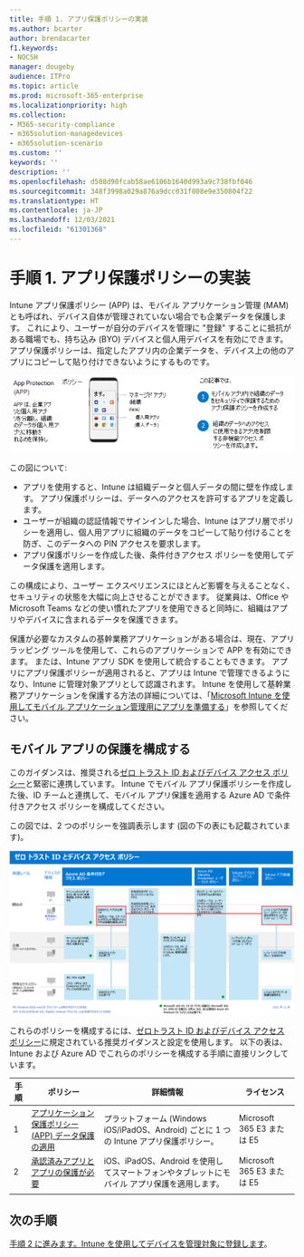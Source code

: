 ```yaml
---
title: 手順 1. アプリ保護ポリシーの実装
ms.author: bcarter
author: brendacarter
f1.keywords:
- NOCSH
manager: dougeby
audience: ITPro
ms.topic: article
ms.prod: microsoft-365-enterprise
ms.localizationpriority: high
ms.collection:
- M365-security-compliance
- m365solution-managedevices
- m365solution-scenario
ms.custom: ''
keywords: ''
description: ''
ms.openlocfilehash: d508d90fcab58ae6106b1640d993a9c738fbf046
ms.sourcegitcommit: 348f3998a029a876a9dcc031f808e9e350804f22
ms.translationtype: HT
ms.contentlocale: ja-JP
ms.lasthandoff: 12/03/2021
ms.locfileid: "61301368"
---
```

# <a name="step-1-implement-app-protection-policies"></a>手順 1. アプリ保護ポリシーの実装

Intune アプリ保護ポリシー (APP) は、モバイル アプリケーション管理 (MAM) とも呼ばれ、デバイス自体が管理されていない場合でも企業データを保護します。 これにより、ユーザーが自分のデバイスを管理に "登録" することに抵抗がある職場でも、持ち込み (BYO) デバイスと個人用デバイスを有効にできます。 アプリ保護ポリシーは、指定したアプリ内の企業データを、デバイス上の他のアプリにコピーして貼り付けできないようにするものです。

![アプリ保護ポリシーの作成手順](../media/devices/intune-app-steps.png#lightbox)

この図について:
- アプリを使用すると、Intune は組織データと個人データの間に壁を作成します。 アプリ保護ポリシーは、データへのアクセスを許可するアプリを定義します。
- ユーザーが組織の認証情報でサインインした場合、Intune はアプリ層でポリシーを適用し、個人用アプリに組織のデータをコピーして貼り付けることを防ぎ、このデータへの PIN アクセスを要求します。
- アプリ保護ポリシーを作成した後、条件付きアクセス ポリシーを使用してデータ保護を適用します。 

この構成により、ユーザー エクスペリエンスにほとんど影響を与えることなく、セキュリティの状態を大幅に向上させることができます。  従業員は、Office や Microsoft Teams などの使い慣れたアプリを使用できると同時に、組織はアプリやデバイスに含まれるデータを保護できます。

保護が必要なカスタムの基幹業務アプリケーションがある場合は、現在、アプリ ラッピング ツールを使用して、これらのアプリケーションで APP を有効にできます。 または、Intune アプリ SDK を使用して統合することもできます。 アプリにアプリ保護ポリシーが適用されると、アプリは Intune で管理できるようになり、Intune に管理対象アプリとして認識されます。 Intune を使用して基幹業務アプリケーションを保護する方法の詳細については、「[Microsoft Intune を使用してモバイル アプリケーション管理用にアプリを準備する](/mem/intune/developer/apps-prepare-mobile-application-management)」を参照してください。

## <a name="configuring-mobile-app-protection"></a>モバイル アプリの保護を構成する

このガイダンスは、推奨される[ゼロ トラスト ID およびデバイス アクセス ポリシー](../security/office-365-security/microsoft-365-policies-configurations.md)と緊密に連携しています。 Intune でモバイル アプリ保護ポリシーを作成した後、ID チームと連携して、モバイル アプリ保護を適用する Azure AD で条件付きアクセス ポリシーを構成してください。 

この図では、2 つのポリシーを強調表示します (図の下の表にも記載されています)。

[![ゼロトラスト ID とデバイス アクセス ポリシー](../media/devices/identity-device-starting-point.png#lightbox)](https://github.com/MicrosoftDocs/microsoft-365-docs/raw/public/microsoft-365/media/devices/identity-device-starting-point.png)

これらのポリシーを構成するには、[ゼロトラスト ID およびデバイス アクセス ポリシー](../security/office-365-security/microsoft-365-policies-configurations.md)に規定されている推奨ガイダンスと設定を使用します。 以下の表は、Intune および Azure AD でこれらのポリシーを構成する手順に直接リンクしています。


|手順  |ポリシー  |詳細情報  |ライセンス  |
|---------|---------|---------|---------|
|1   |  [アプリケーション保護ポリシー (APP) データ保護の適用](../security/office-365-security/identity-access-policies.md#apply-app-data-protection-policies)       | プラットフォーム (Windows iOS/iPadOS、Android) ごとに 1 つの Intune アプリ保護ポリシー。        | Microsoft 365 E3 または E5        |
|2     | [承認済みアプリとアプリの保護が必要](../security/office-365-security/identity-access-policies.md#require-approved-apps-and-app-protection)       |  iOS、iPadOS、Android を使用してスマートフォンやタブレットにモバイル アプリ保護を適用します。   |  Microsoft 365 E3 または E5       |
| | | | |

## <a name="next-steps"></a>次の手順

[手順 2 に進みます。Intune を使用してデバイスを管理対象に登録します](manage-devices-with-intune-enroll.md)。 